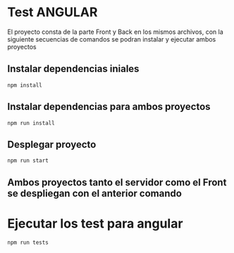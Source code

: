 # Test ANGULAR

El proyecto consta de la parte Front y Back en los mismos archivos, con la siguiente secuencias de comandos se podran instalar y ejecutar ambos proyectos

## Instalar dependencias iniales

    npm install

## Instalar dependencias para ambos proyectos

    npm run install

## Desplegar proyecto

    npm run start

## Ambos proyectos tanto el servidor como el Front se despliegan con el anterior comando

# Ejecutar los test para angular

    npm run tests
